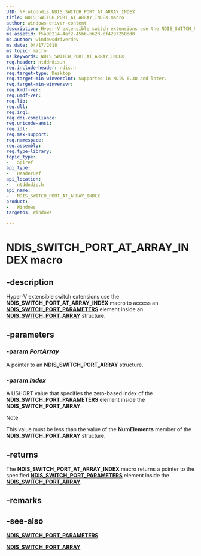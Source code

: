 ```yaml
---
UID: NF:ntddndis.NDIS_SWITCH_PORT_AT_ARRAY_INDEX
title: NDIS_SWITCH_PORT_AT_ARRAY_INDEX macro
author: windows-driver-content
description: Hyper-V extensible switch extensions use the NDIS_SWITCH_PORT_AT_ARRAY_INDEX macro to access an NDIS_SWITCH_PORT_PARAMETERS element inside an NDIS_SWITCH_PORT_ARRAY structure.
ms.assetid: f5a90214-4af2-45bb-b62d-cf4297250dd0
ms.author: windowsdriverdev
ms.date: 04/17/2018
ms.topic: macro
ms.keywords: NDIS_SWITCH_PORT_AT_ARRAY_INDEX
req.header: ntddndis.h
req.include-header: ndis.h
req.target-type: Desktop
req.target-min-winverclnt: Supported in NDIS 6.30 and later.
req.target-min-winversvr:
req.kmdf-ver:
req.umdf-ver:
req.lib:
req.dll:
req.irql: 
req.ddi-compliance:
req.unicode-ansi:
req.idl:
req.max-support:
req.namespace:
req.assembly:
req.type-library: 
topic_type: 
-	apiref
api_type: 
-	HeaderDef
api_location: 
-	ntddndis.h
api_name: 
-	NDIS_SWITCH_PORT_AT_ARRAY_INDEX
product:
-	Windows
targetos: Windows

---
```


# NDIS_SWITCH_PORT_AT_ARRAY_INDEX macro


## -description

Hyper-V extensible switch extensions use the **NDIS_SWITCH_PORT_AT_ARRAY_INDEX** macro to access an [**NDIS_SWITCH_PORT_PARAMETERS**](ns-ntddndis-_ndis_switch_port_parameters.md) element inside an [**NDIS_SWITCH_PORT_ARRAY**](ns-ntddndis-_ndis_switch_port_array.md) structure.

## -parameters

### -param _PortArray_

A pointer to an **NDIS_SWITCH_PORT_ARRAY** structure.

### -param _Index_

A USHORT value that specifies the zero-based index of the **NDIS_SWITCH_PORT_PARAMETERS** element inside the **NDIS_SWITCH_PORT_ARRAY**.

> [!NOTE]
> This value must be less than the value of the **NumElements** member of the **NDIS_SWITCH_PORT_ARRAY** structure.

## -returns

The **NDIS_SWITCH_PORT_AT_ARRAY_INDEX** macro returns a pointer to the specified [**NDIS_SWITCH_PORT_PARAMETERS**](ns-ntddndis-_ndis_switch_port_parameters.md) element inside the [**NDIS_SWITCH_PORT_ARRAY**](ns-ntddndis-_ndis_switch_port_array.md).

## -remarks

## -see-also

[**NDIS_SWITCH_PORT_PARAMETERS**](ns-ntddndis-_ndis_switch_port_parameters.md)

[**NDIS_SWITCH_PORT_ARRAY**](ns-ntddndis-_ndis_switch_port_array.md)